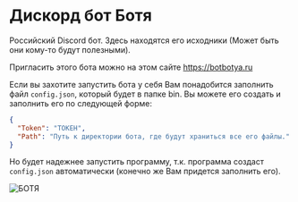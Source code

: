# Дискорд бот Ботя

Российский Discord бот. Здесь находятся его исходники (Может быть они кому-то будут полезными).


Пригласить этого бота можно на этом сайте https://botbotya.ru

Если вы захотите запустить бота у себя Вам понадобится заполнить файл `config.json`, который будет в папке bin. Вы можете его создать и заполнить его по следующей форме:
```json
{
  "Token": "ТОКЕН",
  "Path": "Путь к директории бота, где будут храниться все его файлы."
}
```
Но будет надежнее запустить программу, т.к. программа создаст `config.json` автоматически (конечно же Вам придется заполнить его).

![БОТЯ](https://botbotya.ru/botsite/Images/BotAvatar.ico)
